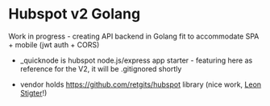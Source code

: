 # Hubspot v2 Golang

Work in progress - creating API backend in Golang fit to accommodate SPA + mobile (jwt auth + CORS)

- _quicknode is hubspot node.js/express app starter - featuring here as reference for the V2, it will be .gitignored shortly

- vendor holds https://github.com/retgits/hubspot library (nice work, [Leon Stigter](https://github.com/retgits)!)
